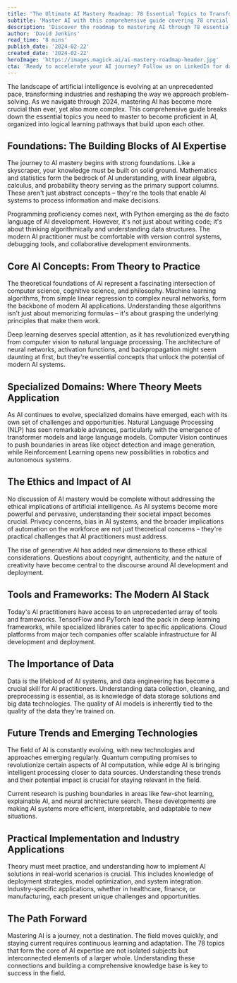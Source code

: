 ```yaml
---
title: 'The Ultimate AI Mastery Roadmap: 78 Essential Topics to Transform You into an AI Expert'
subtitle: 'Master AI with this comprehensive guide covering 78 crucial topics'
description: 'Discover the roadmap to mastering AI through 78 essential topics. Learn about foundational mathematics, core concepts, specialized domains, ethical considerations, and emerging technologies.'
author: 'David Jenkins'
read_time: '8 mins'
publish_date: '2024-02-22'
created_date: '2024-02-22'
heroImage: 'https://images.magick.ai/ai-mastery-roadmap-header.jpg'
cta: 'Ready to accelerate your AI journey? Follow us on LinkedIn for daily insights, expert discussions, and the latest developments in artificial intelligence. Join our community of AI enthusiasts and professionals!'
---
```


The landscape of artificial intelligence is evolving at an unprecedented pace, transforming industries and reshaping the way we approach problem-solving. As we navigate through 2024, mastering AI has become more crucial than ever, yet also more complex. This comprehensive guide breaks down the essential topics you need to master to become proficient in AI, organized into logical learning pathways that build upon each other.

## Foundations: The Building Blocks of AI Expertise

The journey to AI mastery begins with strong foundations. Like a skyscraper, your knowledge must be built on solid ground. Mathematics and statistics form the bedrock of AI understanding, with linear algebra, calculus, and probability theory serving as the primary support columns. These aren't just abstract concepts – they're the tools that enable AI systems to process information and make decisions.

Programming proficiency comes next, with Python emerging as the de facto language of AI development. However, it's not just about writing code; it's about thinking algorithmically and understanding data structures. The modern AI practitioner must be comfortable with version control systems, debugging tools, and collaborative development environments.

## Core AI Concepts: From Theory to Practice

The theoretical foundations of AI represent a fascinating intersection of computer science, cognitive science, and philosophy. Machine learning algorithms, from simple linear regression to complex neural networks, form the backbone of modern AI applications. Understanding these algorithms isn't just about memorizing formulas – it's about grasping the underlying principles that make them work.

Deep learning deserves special attention, as it has revolutionized everything from computer vision to natural language processing. The architecture of neural networks, activation functions, and backpropagation might seem daunting at first, but they're essential concepts that unlock the potential of modern AI systems.

## Specialized Domains: Where Theory Meets Application

As AI continues to evolve, specialized domains have emerged, each with its own set of challenges and opportunities. Natural Language Processing (NLP) has seen remarkable advances, particularly with the emergence of transformer models and large language models. Computer Vision continues to push boundaries in areas like object detection and image generation, while Reinforcement Learning opens new possibilities in robotics and autonomous systems.

## The Ethics and Impact of AI

No discussion of AI mastery would be complete without addressing the ethical implications of artificial intelligence. As AI systems become more powerful and pervasive, understanding their societal impact becomes crucial. Privacy concerns, bias in AI systems, and the broader implications of automation on the workforce are not just theoretical concerns – they're practical challenges that AI practitioners must address.

The rise of generative AI has added new dimensions to these ethical considerations. Questions about copyright, authenticity, and the nature of creativity have become central to the discourse around AI development and deployment.

## Tools and Frameworks: The Modern AI Stack

Today's AI practitioners have access to an unprecedented array of tools and frameworks. TensorFlow and PyTorch lead the pack in deep learning frameworks, while specialized libraries cater to specific applications. Cloud platforms from major tech companies offer scalable infrastructure for AI development and deployment.

## The Importance of Data

Data is the lifeblood of AI systems, and data engineering has become a crucial skill for AI practitioners. Understanding data collection, cleaning, and preprocessing is essential, as is knowledge of data storage solutions and big data technologies. The quality of AI models is inherently tied to the quality of the data they're trained on.

## Future Trends and Emerging Technologies

The field of AI is constantly evolving, with new technologies and approaches emerging regularly. Quantum computing promises to revolutionize certain aspects of AI computation, while edge AI is bringing intelligent processing closer to data sources. Understanding these trends and their potential impact is crucial for staying relevant in the field.

Current research is pushing boundaries in areas like few-shot learning, explainable AI, and neural architecture search. These developments are making AI systems more efficient, interpretable, and adaptable to new situations.

## Practical Implementation and Industry Applications

Theory must meet practice, and understanding how to implement AI solutions in real-world scenarios is crucial. This includes knowledge of deployment strategies, model optimization, and system integration. Industry-specific applications, whether in healthcare, finance, or manufacturing, each present unique challenges and opportunities.

## The Path Forward

Mastering AI is a journey, not a destination. The field moves quickly, and staying current requires continuous learning and adaptation. The 78 topics that form the core of AI expertise are not isolated subjects but interconnected elements of a larger whole. Understanding these connections and building a comprehensive knowledge base is key to success in the field.